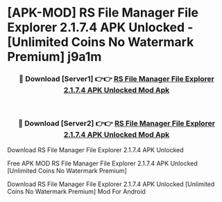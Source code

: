 # [APK-MOD] RS File Manager File Explorer 2.1.7.4 APK Unlocked - [Unlimited Coins No Watermark Premium] j9a1m



<div align="center">
<h3>🔴 Download [Server1] 👉👉 <a href="https://momento.my/?title=RS_File_Manager_File_Explorer_2.1.7.4_APK_Unlocked">RS File Manager File Explorer 2.1.7.4 APK Unlocked Mod Apk</a></h3><br>

<h3>🔴 Download [Server2] 👉👉 <a href="https://momento.my/?title=RS_File_Manager_File_Explorer_2.1.7.4_APK_Unlocked">RS File Manager File Explorer 2.1.7.4 APK Unlocked Mod Apk</a></h3>
</div>



Download RS File Manager File Explorer 2.1.7.4 APK Unlocked 

Free APK MOD RS File Manager File Explorer 2.1.7.4 APK Unlocked [Unlimited Coins No Watermark Premium]

Download RS File Manager File Explorer 2.1.7.4 APK Unlocked [Unlimited Coins No Watermark Premium] Mod For Android

